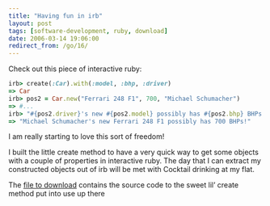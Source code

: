 ```yaml
---
title: "Having fun in irb"
layout: post
tags: [software-development, ruby, download]
date: 2006-03-14 19:06:00
redirect_from: /go/16/
---
```


Check out this piece of interactive ruby:

```ruby
irb> create(:Car).with(:model, :bhp, :driver)
=> Car
irb> pos2 = Car.new("Ferrari 248 F1", 700, "Michael Schumacher")
=> #...
irb> "#{pos2.driver}'s new #{pos2.model} possibly has #{pos2.bhp} BHPs!"
=> "Michael Schumacher's new Ferrari 248 F1 possibly has 700 BHPs!"
```

I am really starting to love this sort of freedom!

I built the little create method to have a very quick way to get some objects with a couple of properties in interactive ruby. The day that I can extract my constructed objects out of irb will be met with Cocktail drinking at my flat.

The [file to download](/assets/basics.rb) contains the source code to the sweet lil’ create method put into use up there